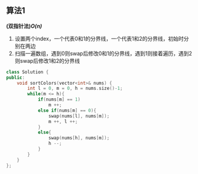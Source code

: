 ## 算法1

**(双指针法)*O(n)***

1. 设置两个index，一个代表0和1的分界线，一个代表1和2的分界线，初始时分别在两边
2. 扫描一遍数组，遇到0则swap后修改0和1的分界线，遇到1则接着遍历，遇到2则swap后修改1和2的分界线

```CPP
class Solution {
public:
    void sortColors(vector<int>& nums) {
        int l = 0, m = 0, h = nums.size()-1;
        while(m <= h){
            if(nums[m] == 1)
                m ++;
            else if(nums[m] == 0){
                swap(nums[l], nums[m]);
                m ++, l ++;
            }
            else{
                swap(nums[h], nums[m]);
                h --;
            }
        }
    }
};
```